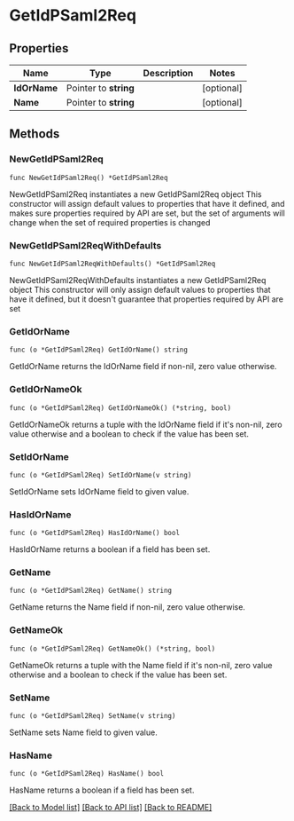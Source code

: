 # GetIdPSaml2Req

## Properties

Name | Type | Description | Notes
------------ | ------------- | ------------- | -------------
**IdOrName** | Pointer to **string** |  | [optional] 
**Name** | Pointer to **string** |  | [optional] 

## Methods

### NewGetIdPSaml2Req

`func NewGetIdPSaml2Req() *GetIdPSaml2Req`

NewGetIdPSaml2Req instantiates a new GetIdPSaml2Req object
This constructor will assign default values to properties that have it defined,
and makes sure properties required by API are set, but the set of arguments
will change when the set of required properties is changed

### NewGetIdPSaml2ReqWithDefaults

`func NewGetIdPSaml2ReqWithDefaults() *GetIdPSaml2Req`

NewGetIdPSaml2ReqWithDefaults instantiates a new GetIdPSaml2Req object
This constructor will only assign default values to properties that have it defined,
but it doesn't guarantee that properties required by API are set

### GetIdOrName

`func (o *GetIdPSaml2Req) GetIdOrName() string`

GetIdOrName returns the IdOrName field if non-nil, zero value otherwise.

### GetIdOrNameOk

`func (o *GetIdPSaml2Req) GetIdOrNameOk() (*string, bool)`

GetIdOrNameOk returns a tuple with the IdOrName field if it's non-nil, zero value otherwise
and a boolean to check if the value has been set.

### SetIdOrName

`func (o *GetIdPSaml2Req) SetIdOrName(v string)`

SetIdOrName sets IdOrName field to given value.

### HasIdOrName

`func (o *GetIdPSaml2Req) HasIdOrName() bool`

HasIdOrName returns a boolean if a field has been set.

### GetName

`func (o *GetIdPSaml2Req) GetName() string`

GetName returns the Name field if non-nil, zero value otherwise.

### GetNameOk

`func (o *GetIdPSaml2Req) GetNameOk() (*string, bool)`

GetNameOk returns a tuple with the Name field if it's non-nil, zero value otherwise
and a boolean to check if the value has been set.

### SetName

`func (o *GetIdPSaml2Req) SetName(v string)`

SetName sets Name field to given value.

### HasName

`func (o *GetIdPSaml2Req) HasName() bool`

HasName returns a boolean if a field has been set.


[[Back to Model list]](../README.md#documentation-for-models) [[Back to API list]](../README.md#documentation-for-api-endpoints) [[Back to README]](../README.md)


